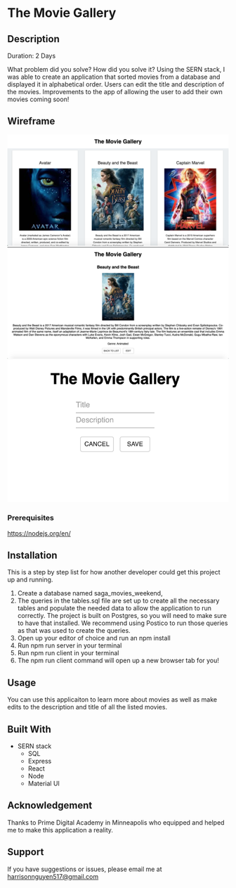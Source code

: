 # The Movie Gallery

## Description

Duration: 2 Days

What problem did you solve? How did you solve it?
Using the SERN stack, I was able to create an application that sorted movies from a database and displayed it in alphabetical order. Users can edit the title and description of the movies. Improvements to the app of allowing the user to add their own movies coming soon!

<!-- To see the fully functional site, please visit: DEPLOYED VERSION OF APP -->

## Wireframe


![Screenshot 1](wireframes/image1.png)
![Screenshot 2](wireframes/image2.png)
![Screenshot 3](wireframes/image3.png)

### Prerequisites

https://nodejs.org/en/

## Installation
This is a step by step list for how another developer could get this project up and running.

1. Create a database named saga_movies_weekend,
2. The queries in the tables.sql file are set up to create all the necessary tables and populate the needed data to allow the application to run correctly. The project is built on Postgres, so you will need to make sure to have that installed. We recommend using Postico to run those queries as that was used to create the queries.
3. Open up your editor of choice and run an npm install
4. Run npm run server in your terminal
5. Run npm run client in your terminal
6. The npm run client command will open up a new browser tab for you!

## Usage
You can use this applicaiton to learn more about movies as well as make edits to the description and title of all the listed movies. 

## Built With
* SERN stack
    * SQL
    * Express
    * React
    * Node
    * Material UI

## Acknowledgement
Thanks to Prime Digital Academy in Minneapolis who equipped and helped me to make this application a reality.

## Support
If you have suggestions or issues, please email me at harrisonnguyen517@gmail.com
